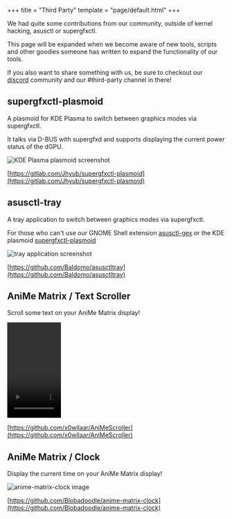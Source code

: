 +++
title = "Third Party"
template = "page/default.html"
+++

We had quite some contributions from our community, outside of kernel hacking, asusctl or supergfxctl.

This page will be expanded when we become aware of new tools, scripts and other goodies someone has written to expand the functionality of our tools.

If you also want to share something with us, be sure to checkout our <a href="https://discord.gg/4ZKGd7Un5t" target="_blank" title="join us on Discord!">discord</a> community and our #third-party channel in there!

## supergfxctl-plasmoid

A plasmoid for KDE Plasma to switch between graphics modes via supergfxctl.

It talks via D-BUS with supergfxd and supports displaying the current power status of the dGPU.

![KDE Plasma plasmoid screenshot](/images/thirdparty-plasmoid.jpg)

[https://gitlab.com/Jhyub/supergfxctl-plasmoid](https://gitlab.com/Jhyub/supergfxctl-plasmoid)

## asusctl-tray

A tray application to switch between graphics modes via supergfxctl.

For those who can't use our GNOME Shell extension [asusctl-gex](https://extensions.gnome.org/extension/4320/asusctl-gex/) or the KDE plasmoid [supergfxctl-plasmoid](https://gitlab.com/Jhyub/supergfxctl-plasmoid)

![tray application screenshot](/images/thirdparty-tray.jpg)

[https://github.com/Baldomo/asusctltray](https://github.com/Baldomo/asusctltray)

## AniMe Matrix / Text Scroller

Scroll some text on your AniMe Matrix display!

<video controls muted width="124" height="220">
  <source src="/videos/thirdparty-anime-textscroller.mp4" type="video/mp4">
</video>

[https://github.com/x0wllaar/AniMeScroller](https://github.com/x0wllaar/AniMeScroller)

## AniMe Matrix / Clock

Display the current time on your AniMe Matrix display!

![anime-matrix-clock image](/images/thirdparty-anime-clock.jpg)

[https://github.com/Blobadoodle/anime-matrix-clock](https://github.com/Blobadoodle/anime-matrix-clock)